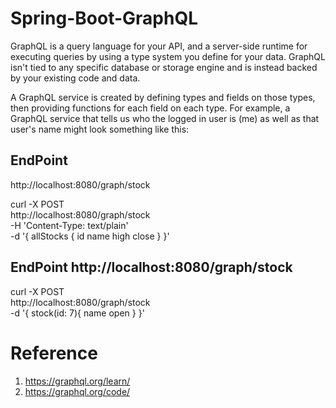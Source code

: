# Spring-Boot-GraphQL
GraphQL is a query language for your API, and a server-side runtime for executing queries by using a type system you define for your data. GraphQL isn't tied to any specific database or storage engine and is instead backed by your existing code and data.


A GraphQL service is created by defining types and fields on those types, then providing functions for each field on each type. For example, a GraphQL service that tells us who the logged in user is (me) as well as that user's name might look something like this:


## EndPoint
http://localhost:8080/graph/stock

curl -X POST \
  http://localhost:8080/graph/stock \
  -H 'Content-Type: text/plain' \
  -d '{
	allStocks {
		id
		name
		high
		close
	}
}'




## EndPoint http://localhost:8080/graph/stock

curl -X POST \
  http://localhost:8080/graph/stock \
  -d '{
	stock(id: 7){
	name
	open
	}
}'

# Reference 
1. https://graphql.org/learn/
2. https://graphql.org/code/

